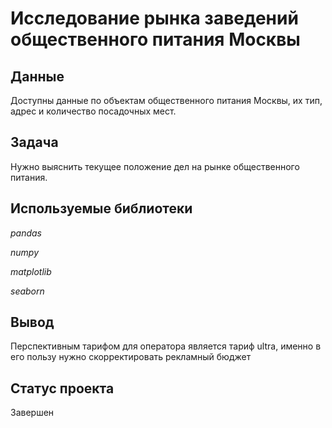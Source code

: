 # Исследование рынка заведений общественного питания Москвы


## Данные 

Доступны данные по объектам общественного питания Москвы, их тип, адрес и количество посадочных мест.

## Задача

Нужно выяснить текущее положение дел на рынке общественного питания.

## Используемые библиотеки
*pandas*

*numpy*

*matplotlib*

*seaborn*

## Вывод

Перспективным тарифом для оператора является тариф ultra, именно в его пользу нужно скорректировать рекламный бюджет

## Статус проекта 

Завершен
